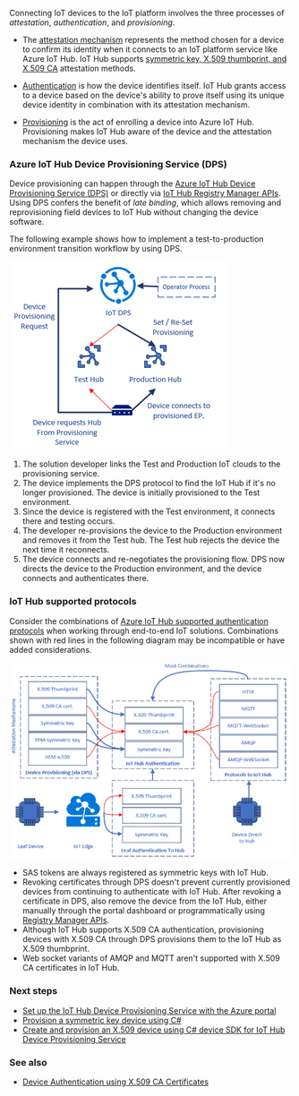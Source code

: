 

Connecting IoT devices to the IoT platform involves the three processes of *attestation*, *authentication*, and *provisioning*.

- The [attestation mechanism](/azure/iot-dps/concepts-security#attestation-mechanism) represents the method chosen for a device to confirm its identity when it connects to an IoT platform service like Azure IoT Hub. IoT Hub supports [symmetric key, X.509 thumbprint, and X.509 CA](https://azure.microsoft.com/blog/iot-device-authentication-options/) attestation methods.

- [Authentication](/azure/iot-hub/iot-hub-devguide-security#authentication) is how the device identifies itself. IoT Hub grants access to a device based on the device's ability to prove itself using its unique device identity in combination with its attestation mechanism.

- [Provisioning](/azure/iot-dps/about-iot-dps#provisioning-process) is the act of enrolling a device into Azure IoT Hub. Provisioning makes IoT Hub aware of the device and the attestation mechanism the device uses.

### Azure IoT Hub Device Provisioning Service (DPS)

Device provisioning can happen through the [Azure IoT Hub Device Provisioning Service (DPS)](/azure/iot-dps/) or directly via [IoT Hub Registry Manager APIs](/dotnet/api/microsoft.azure.devices.registrymanager). Using DPS confers the benefit of *late binding*, which allows removing and reprovisioning field devices to IoT Hub without changing the device software.

The following example shows how to implement a test-to-production environment transition workflow by using DPS.

![A diagram showing how to implement a test-to-production environment transition workflow by using DPS.](media/late-binding-with-dps.png)

1. The solution developer links the Test and Production IoT clouds to the provisioning service.
2. The device implements the DPS protocol to find the IoT Hub if it's no longer provisioned. The device is initially provisioned to the Test environment.
3. Since the device is registered with the Test environment, it connects there and testing occurs.
4. The developer re-provisions the device to the Production environment and removes it from the Test hub. The Test hub rejects the device the next time it reconnects.
5. The device connects and re-negotiates the provisioning flow. DPS now directs the device to the Production environment, and the device connects and authenticates there.

### IoT Hub supported protocols

Consider the combinations of [Azure IoT Hub supported authentication protocols](/azure/iot-hub/iot-hub-devguide-protocols) when working through end-to-end IoT solutions. Combinations shown with red lines in the following diagram may be incompatible or have added considerations.

![A diagram showing authentication flows for various topologies connecting to Azure IoT Hub.](media/authentication-matrix.png)

- SAS tokens are always registered as symmetric keys with IoT Hub.
- Revoking certificates through DPS doesn't prevent currently provisioned devices from continuing to authenticate with IoT Hub. After revoking a certificate in DPS, also remove the device from the IoT Hub, either manually through the portal dashboard or programmatically using [Registry Manager APIs](/dotnet/api/microsoft.azure.devices.registrymanager?view=azure-dotnet).
- Although IoT Hub supports X.509 CA authentication, provisioning devices with X.509 CA through DPS provisions them to the IoT Hub as X.509 thumbprint.
- Web socket variants of AMQP and MQTT aren't supported with X.509 CA certificates in IoT Hub.

### Next steps

- [Set up the IoT Hub Device Provisioning Service with the Azure portal](/azure/iot-dps/quick-setup-auto-provision)
- [Provision a symmetric key device using C#](/azure/iot-dps/quick-create-device-symmetric-key-csharp)
- [Create and provision an X.509 device using C# device SDK for IoT Hub Device Provisioning Service](/azure/iot-dps/quick-create-simulated-device-x509-csharp)

### See also

- [Device Authentication using X.509 CA Certificates](/azure/iot-hub/iot-hub-x509ca-overview)
